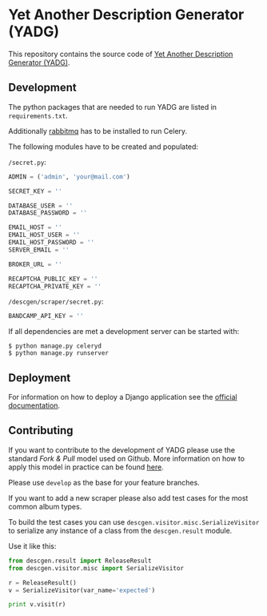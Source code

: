 Yet Another Description Generator (YADG)
========================================

This repository contains the source code of [Yet Another Description Generator (YADG)](https://yadg.cc).

Development
-----------

The python packages that are needed to run YADG are listed in `requirements.txt`.

Additionally [rabbitmq](http://www.rabbitmq.com/) has to be installed to run Celery.

The following modules have to be created and populated:

`/secret.py`:

```python
ADMIN = ('admin', 'your@mail.com')

SECRET_KEY = ''

DATABASE_USER = ''
DATABASE_PASSWORD = ''

EMAIL_HOST = ''
EMAIL_HOST_USER = ''
EMAIL_HOST_PASSWORD = ''
SERVER_EMAIL = ''

BROKER_URL = ''

RECAPTCHA_PUBLIC_KEY = ''
RECAPTCHA_PRIVATE_KEY = ''
```

`/descgen/scraper/secret.py`:

```python
BANDCAMP_API_KEY = ''
```

If all dependencies are met a development server can be started with:

    $ python manage.py celeryd
    $ python manage.py runserver

Deployment
----------

For information on how to deploy a Django application see the [official documentation](https://docs.djangoproject.com/en/dev/howto/deployment/).

Contributing
------------

If you want to contribute to the development of YADG please use the standard *Fork & Pull* model used on Github. More information on how to apply this model in practice can be found [here](https://help.github.com/articles/using-pull-requests/).

Please use `develop` as the base for your feature branches.

If you want to add a new scraper please also add test cases for the most common album types.

To build the test cases you can use `descgen.visitor.misc.SerializeVisitor` to serialize any instance of a class from the `descgen.result` module.

Use it like this:

```python
from descgen.result import ReleaseResult
from descgen.visitor.misc import SerializeVisitor

r = ReleaseResult()
v = SerializeVisitor(var_name='expected')

print v.visit(r)
```